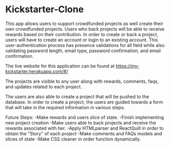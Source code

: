 # Kickstarter-Clone

This app allows users to support crowdfunded projects as well create their own crowdfunded projects. Users who back projects will be able to receive rewards based on their contribution. In order to create or back a project, users will have to create an account or login to an existing account. This user-authentication process has presence validations for all field while also validating password length, email type, password confirmation, and email confirmation. 

The live website for this application can be found at https://my-kickstarter.herokuapp.com/#/

The projects are visible to any user along with rewards, comments, faqs, and updates related to each project. 

The users are also able to create a project that will be pushed to the database. In order to create a project, the users are guided towards a form that will take in the required information in various steps.

Future Steps:
    -Make rewards and users slice of state.
    -Finish implementing new project creation
    -Make users able to back projects and receive the rewards associated with tier.
    -Apply HTMLparser and ReactQuill in order to obtain the "Story" of each project
    -Make comments and FAQs models and slices of state
    -Make CSS cleaner in order function dynamically.
